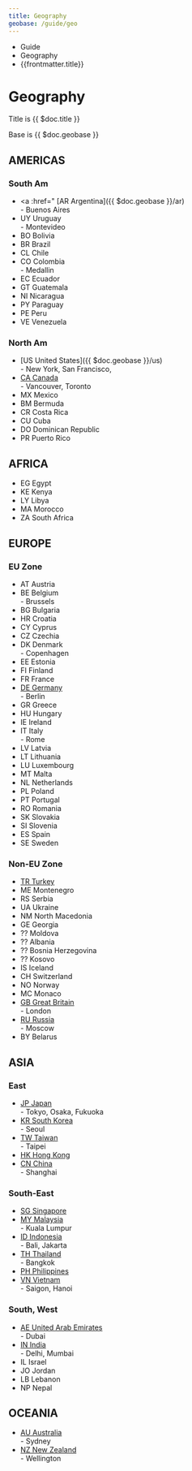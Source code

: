 ```yaml
---
title: Geography
geobase: /guide/geo
---
```


<div class="text-sm breadcrumbs">
  <ul>
    <li><router-link to="/guide">Guide</router-link></li>
    <li><router-link to="/guide/geo">Geography</router-link></li>
    <li>{{frontmatter.title}}</li>
  </ul>
</div>

# Geography

Title is {{ $doc.title }}

Base is {{ $doc.geobase }}

<div class="flex w-full">
<div class="flex-auto">

## AMERICAS
### South Am
  * <a :href="      [AR Argentina]({{ $doc.geobase }}/ar) \
    \- Buenos Aires
  * UY Uruguay \
    \- Montevideo
  * BO Bolivia
  * BR Brazil
  * CL Chile
  * CO Colombia \
    \- Medallin
  * EC Ecuador
  * GT Guatemala
  * NI Nicaragua
  * PY Paraguay
  * PE Peru
  * VE Venezuela
### North Am
  * [US United States]({{ $doc.geobase }}/us) \
    \- New York, San Francisco,
  * [CA Canada]({{geobase}}/CA) \
    \- Vancouver, Toronto
  * MX Mexico
  * BM Bermuda
  * CR Costa Rica
  * CU Cuba
  * DO Dominican Republic
  * PR Puerto Rico

## AFRICA
  * EG Egypt
  * KE Kenya
  * LY Libya
  * MA Morocco
  * ZA South Africa


</div>
<div class="flex-auto">

## EUROPE
### EU Zone
  * AT Austria
  * BE Belgium \
    \- Brussels
  * BG Bulgaria
  * HR Croatia
  * CY Cyprus
  * CZ Czechia
  * DK Denmark \
    \- Copenhagen
  * EE Estonia
  * FI Finland
  * FR France
  * [DE Germany]({{geobase}}/de) \
    \- Berlin
  * GR Greece
  * HU Hungary
  * IE Ireland
  * IT Italy \
    \- Rome
  * LV Latvia
  * LT Lithuania
  * LU Luxembourg
  * MT Malta
  * NL Netherlands
  * PL Poland
  * PT Portugal
  * RO Romania
  * SK Slovakia
  * SI Slovenia
  * ES Spain
  * SE Sweden

### Non-EU Zone
  * [TR Turkey]({{geobase}}/tr)
  * ME Montenegro
  * RS Serbia
  * UA Ukraine
  * NM North Macedonia
  * GE Georgia
  * ?? Moldova
  * ?? Albania
  * ?? Bosnia Herzegovina
  * ?? Kosovo
  * IS Iceland
  * CH Switzerland
  * NO Norway
  * MC Monaco
  * [GB Great Britain]({{geobase}}/gb) \
    \- London
  * [RU Russia]({{geobase}}/ru) \
    \- Moscow
  * BY Belarus

</div>
<div class="flex-auto">

## ASIA
### East
  * [JP Japan]({{geobase}}/jp) \
    \- Tokyo, Osaka, Fukuoka
  * [KR South Korea]({{geobase}}/kr) \
    \- Seoul
  * [TW Taiwan]({{geobase}}/tw) \
    \- Taipei
  * [HK Hong Kong]({{geobase}}/hk)
  * [CN China]({{geobase}}/cn) \
    \- Shanghai

### South-East
  * [SG Singapore]({{geobase}}/sg)
  * [MY Malaysia]({{geobase}}/my) \
    \- Kuala Lumpur
  * [ID Indonesia]({{geobase}}/id) \
    \- Bali, Jakarta
  * [TH Thailand]({{geobase}}/th) \
    \- Bangkok
  * [PH Philippines]({{geobase}}/ph)
  * [VN Vietnam]({{geobase}}/vn) \
    \- Saigon, Hanoi

### South, West
  * [AE United Arab Emirates]({{geobase}}/ae) \
    \- Dubai
  * [IN India]({{geobase}}/in) \
    \- Delhi, Mumbai
  * IL Israel
  * JO Jordan
  * LB Lebanon
  * NP Nepal


## OCEANIA
  * [AU Australia]({{geobase}}/au) \
    \- Sydney
  * [NZ New Zealand]({{geobase}}/nz) \
    \- Wellington

</div></div>
